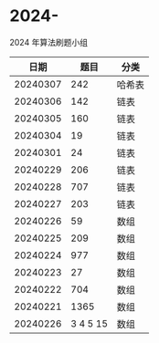 # 2024-

2024 年算法刷题小组

| 日期     | 题目 | 分类 |
| -------- | ---- | ---- |
| 20240307 | 242  | 哈希表 |
| 20240306 | 142  | 链表 |
| 20240305 | 160  | 链表 |
| 20240304 | 19   | 链表 |
| 20240301 | 24   | 链表 |
| 20240229 | 206  | 链表 |
| 20240228 | 707  | 链表 |
| 20240227 | 203  | 链表 |
| 20240226 | 59   | 数组 |
| 20240225 | 209  | 数组 |
| 20240224 | 977  | 数组 |
| 20240223 | 27   | 数组 |
| 20240222 | 704  | 数组 |
| 20240221 | 1365 | 数组 |
| 20240226 | 3 4 5 15 | 数组 |

